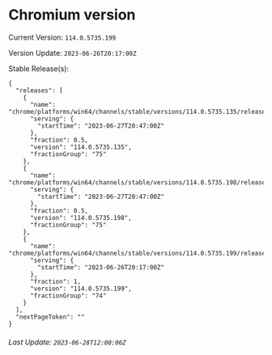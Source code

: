 # Chromium version

Current Version: `114.0.5735.199`

Version Update: `2023-06-26T20:17:00Z`

Stable Release(s):
```
{
  "releases": [
    {
      "name": "chrome/platforms/win64/channels/stable/versions/114.0.5735.135/releases/1687898820",
      "serving": {
        "startTime": "2023-06-27T20:47:00Z"
      },
      "fraction": 0.5,
      "version": "114.0.5735.135",
      "fractionGroup": "75"
    },
    {
      "name": "chrome/platforms/win64/channels/stable/versions/114.0.5735.198/releases/1687898820",
      "serving": {
        "startTime": "2023-06-27T20:47:00Z"
      },
      "fraction": 0.5,
      "version": "114.0.5735.198",
      "fractionGroup": "75"
    },
    {
      "name": "chrome/platforms/win64/channels/stable/versions/114.0.5735.199/releases/1687810620",
      "serving": {
        "startTime": "2023-06-26T20:17:00Z"
      },
      "fraction": 1,
      "version": "114.0.5735.199",
      "fractionGroup": "74"
    }
  ],
  "nextPageToken": ""
}
```

###### Last Update: `2023-06-28T12:00:06Z`
        